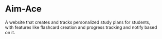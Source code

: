 # Aim-Ace
A website that creates and tracks personalized study plans for students, with features like flashcard creation and progress tracking and notify based on it.
